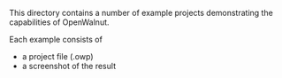 This directory contains a number of example projects demonstrating the capabilities of OpenWalnut. 

Each example consists of 
- a project file (.owp)
- a screenshot of the result
